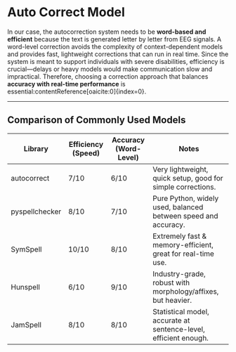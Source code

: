 # Auto Correct Model

In our case, the autocorrection system needs to be **word-based and efficient** because the text is generated letter by letter from EEG signals. A word-level correction avoids the complexity of context-dependent models and provides fast, lightweight corrections that can run in real time. Since the system is meant to support individuals with severe disabilities, efficiency is crucial—delays or heavy models would make communication slow and impractical. Therefore, choosing a correction approach that balances **accuracy with real-time performance** is essential:contentReference[oaicite:0]{index=0}.  

---

## Comparison of Commonly Used Models

| Library        | Efficiency (Speed) | Accuracy (Word-Level) | Notes                                                                 |
|----------------|--------------------|------------------------|----------------------------------------------------------------------|
| autocorrect    | 7/10               | 6/10                   | Very lightweight, quick setup, good for simple corrections.          |
| pyspellchecker | 8/10               | 7/10                   | Pure Python, widely used, balanced between speed and accuracy.       |
| SymSpell       | 10/10              | 8/10                   | Extremely fast & memory-efficient, great for real-time use.          |
| Hunspell       | 6/10               | 9/10                   | Industry-grade, robust with morphology/affixes, but heavier.         |
| JamSpell       | 8/10               | 8/10                   | Statistical model, accurate at sentence-level, efficient enough.     |
